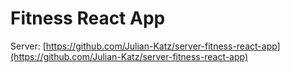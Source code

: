 # Fitness React App

Server: [https://github.com/Julian-Katz/server-fitness-react-app](https://github.com/Julian-Katz/server-fitness-react-app)
